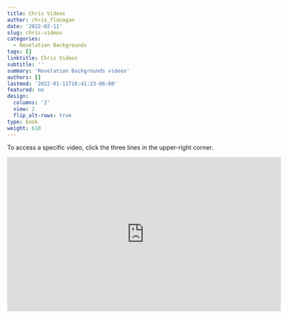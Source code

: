 ```yaml
---
title: Chris Videos
author: chris_flanagan
date: '2022-02-11'
slug: chris-videos
categories:
  - Revelation Backgrounds
tags: []
linktitle: Chris Videos
subtitle: ''
summary: 'Revelation Backgrounds videos'
authors: []
lastmod: '2022-01-11T16:41:23-06:00'
featured: no
design:
  columns: '2'
  view: 2
  flip_alt-rows: true
type: book
weight: 610
---
```



<script type="text/javascript">
  window.ESV_CROSSREF_OPTIONS = {
    body_background_color: 'D7E5F0',
    header_font_size: 10,
    body_font_size: 14,
    footer_font_size: 8,
    header_font_family: 'Arial',
    body_font_family: 'Times'
  };
</script>
<script src="https://static.esvmedia.org/crossref/crossref.min.js" type="text/javascript"></script> 

To access a specific video, click the three lines in the upper-right corner.

<iframe width="640" height="360" src="https://www.youtube.com/embed/videoseries?list=PLam6kokoM9egNir7hzuCnb4OTPFns6a7l" title="YouTube video player" frameborder="0" allow="accelerometer; autoplay; clipboard-write; encrypted-media; gyroscope; picture-in-picture" allowfullscreen></iframe>